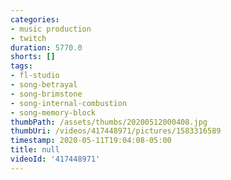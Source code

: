 ```yaml
---
categories:
- music production
- twitch
duration: 5770.0
shorts: []
tags:
- fl-studio
- song-betrayal
- song-brimstone
- song-internal-combustion
- song-memory-block
thumbPath: /assets/thumbs/20200512000408.jpg
thumbUri: /videos/417448971/pictures/1583316589
timestamp: 2020-05-11T19:04:08-05:00
title: null
videoId: '417448971'
---
```

